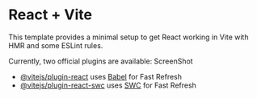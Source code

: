 # React + Vite

This template provides a minimal setup to get React working in Vite with HMR and some ESLint rules.

Currently, two official plugins are available:
ScreenShot

- [@vitejs/plugin-react](https://github.com/vitejs/vite-plugin-react/blob/main/packages/plugin-react/README.md) uses [Babel](https://babeljs.io/) for Fast Refresh
- [@vitejs/plugin-react-swc](https://github.com/vitejs/vite-plugin-react-swc) uses [SWC](https://swc.rs/) for Fast Refresh

